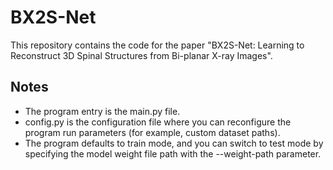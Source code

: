 # BX2S-Net
This repository contains the code for the paper "BX2S-Net: Learning to Reconstruct 3D Spinal Structures from Bi-planar X-ray Images".

## Notes

- The program entry is the main.py file.
- config.py is the configuration file where you can reconfigure the program run parameters (for example, custom dataset paths).
- The program defaults to train mode, and you can switch to test mode by specifying the model weight file path with the --weight-path parameter.
